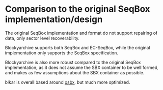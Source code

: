 # Comparison to the original SeqBox implementation/design

The original SeqBox implementation and format do not support repairing of data, only sector level recoverability.

Blockyarchive supports both SeqBox and EC-SeqBox, while the original implementation only supports the SeqBox specification.

Blockyarchive is also more robust compared to the original SeqBox implementation, as it does not assume the SBX container to be well formed, and makes as few assumptions about the SBX container as possible.

blkar is overall based around [osbx](https://github.com/darrenldl/ocaml-SeqBox), but much more optimized.
